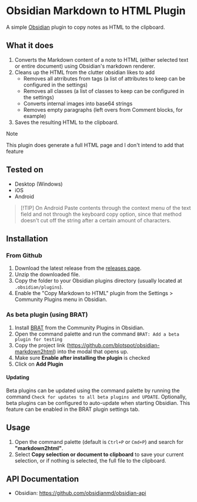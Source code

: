 # Obsidian Markdown to HTML Plugin

A simple [Obsidian](https://obsidian.md) plugin to copy notes as HTML to the clipboard.

## What it does

1. Converts the Markdown content of a note to HTML (either selected text or entire document) using Obsidian's markdown renderer.
1. Cleans up the HTML from the clutter obsidian likes to add
   - Removes all atrributes from tags (a list of attributes to keep can be configured in the settings)
   - Removes all classes (a list of classes to keep can be configured in the settings)
   - Converts internal images into base64 strings
   - Removes empty paragraphs (left overs from Comment blocks, for example)
1. Saves the resulting HTML to the clipboard.

> [!NOTE]  
> This plugin does generate a full HTML page and I don't intend to add that feature

## Tested on

- Desktop (Windows)
- iOS
- Android

> [!TIP] On Android
> Paste contents through the context menu of the text field and not through the keyboard copy option, since that method doesn't cut off the string after a certain amount of characters.

## Installation

### From Github

1. Download the latest release from the [releases page](https://github.com/blotspot/obsidian-markdown2html/releases).
2. Unzip the downloaded file.
3. Copy the folder to your Obsidian plugins directory (usually located at `.obsidian/plugins`).
4. Enable the "Copy Markdown to HTML" plugin from the Settings > Community Plugins menu in Obsidian.

### As beta plugin (using BRAT)

1. Install [BRAT](https://github.com/TfTHacker/obsidian42-brat) from the Community Plugins in Obsidian.
1. Open the command palette and run the command `BRAT: Add a beta plugin for testing`
1. Copy the project link (https://github.com/blotspot/obsidian-markdown2html) into the modal that opens up.
1. Make sure **Enable after installing the plugin** is checked
1. Click on **Add Plugin**

#### Updating

Beta plugins can be updated using the command palette by running the command `Check for updates to all beta plugins and UPDATE`. Optionally, beta plugins can be configured to auto-update when starting Obsidian. This feature can be enabled in the BRAT plugin settings tab.

## Usage

1. Open the command palette (default is `Ctrl+P` or `Cmd+P`) and search for **"markdown2html"**.
2. Select **Copy selection or document to clipboard** to save your current selection, or if nothing is selected, the full file to the clipboard.

## API Documentation

- Obsidian: https://github.com/obsidianmd/obsidian-api
